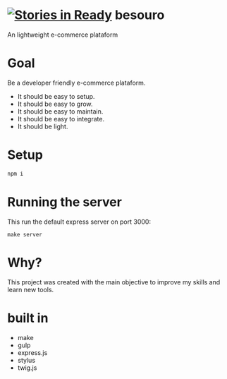 [![Stories in Ready](https://badge.waffle.io/desenvolvedor-es/besouro.png?label=ready&title=Ready)](https://waffle.io/desenvolvedor-es/besouro)
besouro
=======

An lightweight e-commerce plataform

# Goal

Be a developer friendly e-commerce plataform.

* It should be easy to setup.
* It should be easy to grow.
* It should be easy to maintain.
* It should be easy to integrate.
* It should be light.

# Setup

```bash
npm i
```

# Running the server

This run the default express server on port 3000:

```make
make server
```

# Why?

This project was created with the main objective to improve my skills and learn new tools.

# built in

* make
* gulp
* express.js
* stylus
* twig.js
